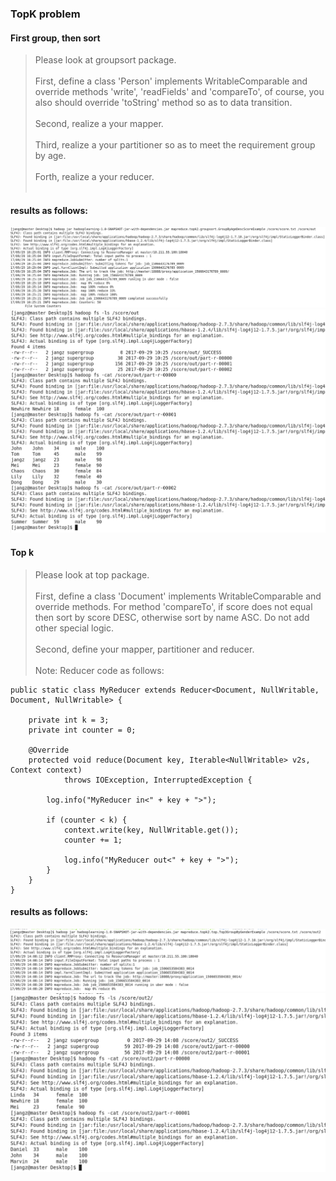 ### TopK problem

#### First group, then sort
> Please look at groupsort package.<br/><br/>
> First, define a class 'Person' implements WritableComparable and override methods 'write', 'readFields' and 'compareTo', of course, you also should override 'toString' method so as to data transition.<br/><br/>
> Second, realize a your mapper.<br/><br/>
> Third, realize a your partitioner so as to meet the requirement group by age.<br/><br/>
> Forth, realize a your reducer.<br/><br/>

#### results as follows:
![](https://github.com/Zychaowill/ImgStore/blob/master/hadoop/%E5%B1%8F%E5%B9%95%E5%BF%AB%E7%85%A7%202017-09-29%20%E4%B8%8A%E5%8D%8810.26.33.png)<br/>
![](https://github.com/Zychaowill/ImgStore/blob/master/hadoop/%E5%B1%8F%E5%B9%95%E5%BF%AB%E7%85%A7%202017-09-29%20%E4%B8%8A%E5%8D%8810.26.21.png)

#### Top k
> Please look at top package.<br/><br/>
> First, define a class 'Document' implements WritableComparable and override methods. For method 'compareTo', if score does not equal then sort by score DESC, otherwise sort by name ASC. Do not add other special logic.<br/><br/>
> Second, define your mapper, partitioner and reducer.<br/><br/>
> Note: Reducer code as follows:
	
	public static class MyReducer extends Reducer<Document, NullWritable, Document, NullWritable> {

		private int k = 3;
		private int counter = 0;

		@Override
		protected void reduce(Document key, Iterable<NullWritable> v2s, Context context)
				throws IOException, InterruptedException {

			log.info("MyReducer in<" + key + ">");

			if (counter < k) {
				context.write(key, NullWritable.get());
				counter += 1;

				log.info("MyReducer out<" + key + ">");
			}
		}
	}
	
#### results as follows:
![](https://github.com/Zychaowill/ImgStore/blob/master/hadoop/%E5%B1%8F%E5%B9%95%E5%BF%AB%E7%85%A7%202017-09-29%20%E4%B8%8B%E5%8D%882.09.29.png)<br/>
![](https://github.com/Zychaowill/ImgStore/blob/master/hadoop/%E5%B1%8F%E5%B9%95%E5%BF%AB%E7%85%A7%202017-09-29%20%E4%B8%8B%E5%8D%882.09.13.png)